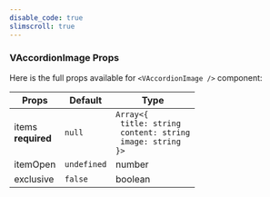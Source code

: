 ```yaml
---
disable_code: true
slimscroll: true
---
```


### VAccordionImage Props

Here is the full props available for `<VAccordionImage />` component:

| Props                  | Default                                       | Type                                                                                                              |
| ---------------------- | --------------------------------------------- | ----------------------------------------------------------------------------------------------------------------- |
| items<br/>**required** | <span class="is-null">`null`</span>           | <span class="is-array">`Array<{`<br/>` title: string`<br/>` content: string`<br/>` image: string`<br/>`}>`</span> |
| itemOpen               | <span class="is-undefined">`undefined`</span> | number                                                                                                            |
| exclusive              | <span class="is-boolean">`false`</span>       | boolean                                                                                                           |
